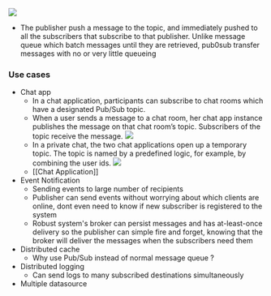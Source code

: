 ![](https://i.imgur.com/2hhIQ8I.png)
- The publisher push a message to the topic, and immediately pushed to all the subscribers that subscribe to that publisher. Unlike message queue which batch messages until they are retrieved, pub0sub transfer messages with no or very little queueing
### Use cases
- Chat app
    - In a chat application, participants can subscribe to chat rooms which have a designated Pub/Sub topic.
    - When a user sends a message to a chat room, her chat app instance publishes the message on that chat room’s topic. Subscribers of the topic receive the message.
	![](https://i.imgur.com/8SQFrXx.png)
	- In a private chat, the two chat applications open up a temporary topic. The topic is named by a predefined logic, for example, by combining the user ids.
	![](https://i.imgur.com/koDkAkf.png)
	- [[Chat Application]]
- Event Notification
    - Sending events to large number of recipients
    - Publisher can send events without worrying about which clients are online, dont even need to know if new subscriber is registered to the system
    - Robust system's broker can persist messages and has at-least-once delivery so the publisher can simple fire and forget, knowing that the broker will deliver the messages when the subscribers need them
- Distributed cache
    - Why use Pub/Sub instead of normal message queue ?
- Distributed logging
    - Can send logs to many subscribed destinations simultaneously
- Multiple datasource